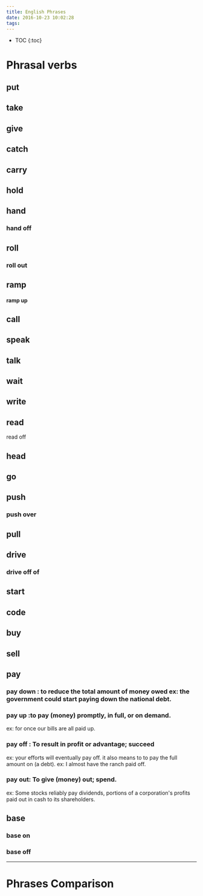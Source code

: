 ```yaml
---
title: English Phrases
date: 2016-10-23 10:02:28
tags:
---
```


* TOC
{:toc}

# Phrasal verbs

## put

## take

## give

## catch

## carry

## hold

## hand

### hand off

## roll

### roll out

## ramp

#### ramp up

## call

## speak

## talk

## wait

## write

## read

read off

## head

## go

## push

### push over

## pull

## drive

### drive off of

## start

## code

## buy

## sell

## pay


### pay down : to reduce the total amount of money owed   ex: the government could  start paying down the national debt.

### pay up :to pay (money) promptly, in full, or on demand.
ex: for once our bills are all paid up.

### pay off : To result in profit or advantage; succeed
ex: your efforts will eventually pay off.
it also means to to pay the full amount on (a debt).
ex: I almost have the ranch paid off.

### pay out: To give (money) out; spend.
ex: Some stocks reliably pay dividends, portions of a corporation's profits paid out in cash to its shareholders.

## base

### base on

### base off

---

# Phrases Comparison
